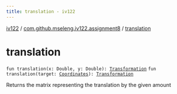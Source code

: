```yaml
---
title: translation - iv122
---
```


[iv122](../index.md) / [com.github.mseleng.iv122.assignment8](index.md) / [translation](.)

# translation

`fun translation(x: Double, y: Double): `[`Transformation`](-transformation.md)
`fun translation(target: `[`Coordinates`](../com.github.mseleng.iv122.util/-coordinates/index.md)`): `[`Transformation`](-transformation.md)

Returns the matrix representing the translation by the given amount

